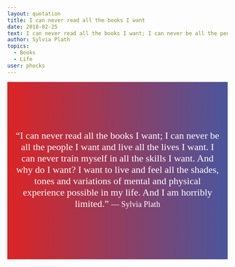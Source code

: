 ```yaml
---
layout: quotation
title: I can never read all the books I want
date: 2018-02-25
text: I can never read all the books I want; I can never be all the people I want and live all the lives I want. I can never train myself in all the skills I want. And why do I want? I want to live and feel all the shades, tones and variations of mental and physical experience possible in my life. And I am horribly limited.
author: Sylvia Plath
topics:
  - Books
  - Life
user: phocks
---
```

<style>
  @import url('https://fonts.googleapis.com/css?family=Shrikhand');
  div.i-can-never-read-all-the-books-i-want {
    font-family: Shrikhand, serif;
    font-weight: normal;
    font-size: 22px;
    color: rgb(255, 255, 255);
    padding: 5em 15px 5.2em;
    text-align: center;
    background: #DC2424;  /* fallback for old browsers */
    background: -webkit-linear-gradient(to left, #4A569D, #DC2424);  /* Chrome 10-25, Safari 5.1-6 */
    background: linear-gradient(to left, #4A569D, #DC2424); /* W3C, IE 10+/ Edge, Firefox 16+, Chrome 26+, Opera 12+, Safari 7+ */
  }

  div.i-can-never-read-all-the-books-i-want div.inner-text {
    max-width: 1024px;
    margin: auto;
  }

  @media (min-width: 992px) {
    div.i-can-never-read-all-the-books-i-want {
      font-size: 40px;
    }
  }
</style>

<div class="i-can-never-read-all-the-books-i-want">
  <div class="inner-text">
    &ldquo;I can never read all the books I want; I can never be all the people I want and live all the lives I want. I can never train myself in all the skills I want. And why do I want? I want to live and feel all the shades, tones and variations of mental and physical experience possible in my life. And I am horribly limited.&rdquo;
    <small>&mdash; Sylvia Plath</small>
  </div>
</div>